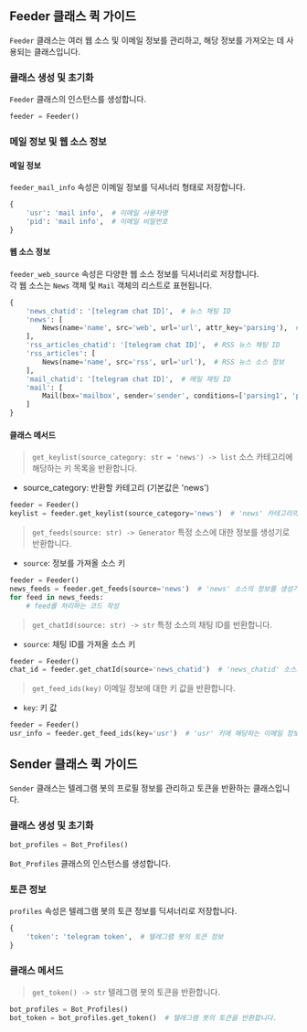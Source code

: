## Feeder 클래스 퀵 가이드
`Feeder` 클래스는 여러 웹 소스 및 이메일 정보를 관리하고, 해당 정보를 가져오는 데 사용되는 클래스입니다.

### 클래스 생성 및 초기화

`Feeder` 클래스의 인스턴스를 생성합니다.
```python
feeder = Feeder()
```

### 메일 정보 및 웹 소스 정보

#### 메일 정보
`feeder_mail_info` 속성은 이메일 정보를 딕셔너리 형태로 저장합니다.

```python
{
    'usr': 'mail info',  # 이메일 사용자명
    'pid': 'mail info',  # 이메일 비밀번호
}
```
#### 웹 소스 정보
`feeder_web_source` 속성은 다양한 웹 소스 정보를 딕셔너리로 저장합니다. <br>
각 웹 소스는 `News` 객체 및 `Mail` 객체의 리스트로 표현됩니다.

```python
{
    'news_chatid': '[telegram chat ID]',  # 뉴스 채팅 ID
    'news': [
        News(name='name', src='web', url='url', attr_key='parsing'),  # 웹 소스 정보
    ],
    'rss_articles_chatid': '[telegram chat ID]',  # RSS 뉴스 채팅 ID
    'rss_articles': [
        News(name='name', src='rss', url='url'),  # RSS 뉴스 소스 정보
    ],
    'mail_chatid': '[telegram chat ID]',  # 메일 채팅 ID
    'mail': [
        Mail(box='mailbox', sender='sender', conditions=['parsing1', 'parsing2']),  # 이메일 정보
    ]
}
```

#### 클래스 메서드
> `get_keylist(source_category: str = 'news') -> list`
소스 카테고리에 해당하는 키 목록을 반환합니다.
- source_category: 반환할 카테고리 (기본값은 'news')
```python
feeder = Feeder()
keylist = feeder.get_keylist(source_category='news')  # 'news' 카테고리의 소스 키 목록을 반환합니다.
```
> `get_feeds(source: str) -> Generator`
특정 소스에 대한 정보를 생성기로 반환합니다.
- `source`: 정보를 가져올 소스 키
```python
feeder = Feeder()
news_feeds = feeder.get_feeds(source='news')  # 'news' 소스의 정보를 생성기로 반환합니다.
for feed in news_feeds:
    # feed를 처리하는 코드 작성
```

> `get_chatId(source: str) -> str`
특정 소스의 채팅 ID를 반환합니다.
- `source`: 채팅 ID를 가져올 소스 키
```python
feeder = Feeder()
chat_id = feeder.get_chatId(source='news_chatid')  # 'news_chatid' 소스의 채팅 ID를 반환합니다.
```

> `get_feed_ids(key)`
이메일 정보에 대한 키 값을 반환합니다.
- `key`: 키 값
``` python
feeder = Feeder()
usr_info = feeder.get_feed_ids(key='usr')  # 'usr' 키에 해당하는 이메일 정보를 반환합니다.
```

## Sender 클래스 퀵 가이드
`Sender` 클래스는 텔레그램 봇의 프로필 정보를 관리하고 토큰을 반환하는 클래스입니다.

### 클래스 생성 및 초기화
```python
bot_profiles = Bot_Profiles()
```
`Bot_Profiles` 클래스의 인스턴스를 생성합니다.

### 토큰 정보
`profiles` 속성은 텔레그램 봇의 토큰 정보를 딕셔너리로 저장합니다.
```python
{
    'token': 'telegram token',  # 텔레그램 봇의 토큰 정보
}
```

### 클래스 메서드
> `get_token() -> str`
텔레그램 봇의 토큰을 반환합니다.
```python
bot_profiles = Bot_Profiles()
bot_token = bot_profiles.get_token()  # 텔레그램 봇의 토큰을 반환합니다.
```
